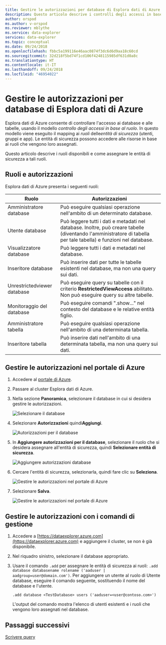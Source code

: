 ```yaml
---
title: Gestire le autorizzazioni per database di Esplora dati di Azure
description: Questo articolo descrive i controlli degli accessi in base al ruolo per i database e le tabelle in Esplora dati di Azure.
author: orspod
ms.author: v-orspod
ms.reviewer: mblythe
ms.service: data-explorer
services: data-explorer
ms.topic: conceptual
ms.date: 09/24/2018
ms.openlocfilehash: fbbc5a199116e46aac0874f3dc6d6d9aa18c60cd
ms.sourcegitcommit: 32d218f5bd74f1cd106f4248115985df631d0a8c
ms.translationtype: HT
ms.contentlocale: it-IT
ms.lasthandoff: 09/24/2018
ms.locfileid: "46954022"
---
```

# <a name="manage-azure-data-explorer-database-permissions"></a>Gestire le autorizzazioni per database di Esplora dati di Azure

Esplora dati di Azure consente di controllare l'accesso ai database e alle tabelle, usando il modello *controllo degli accessi in base al ruolo*. In questo modello viene eseguito il mapping ai *ruoli* delle*entità di sicurezza* (utenti, gruppi e app). Le entità di sicurezza possono accedere alle risorse in base ai ruoli che vengono loro assegnati.

Questo articolo descrive i ruoli disponibili e come assegnare le entità di sicurezza a tali ruoli.

## <a name="roles-and-permissions"></a>Ruoli e autorizzazioni

Esplora dati di Azure presenta i seguenti ruoli:

|Ruolo                       |Autorizzazioni                                                                        |
|---------------------------|-----------------------------------------------------------------------------------|
|Amministratore database             |Può eseguire qualsiasi operazione nell'ambito di un determinato database.|
|Utente database              |Può leggere tutti i dati e metadati nel database. Inoltre, può creare tabelle (diventando l'amministratore di tabella per tale tabella) e funzioni nel database.|
|Visualizzatore database            |Può leggere tutti i dati e metadati nel database.|
|Inseritore database          |Può inserire dati per tutte le tabelle esistenti nel database, ma non una query sui dati.|
|Unrestrictedviewer database|Può eseguire query su tabelle con il criterio **RestrictedViewAccess** abilitato. Non può eseguire query su altre tabelle.|
|Monitoraggio del database           |Può eseguire comandi ".show..." nel contesto del database e le relative entità figlio.|
|Amministratore tabella                |Può eseguire qualsiasi operazione nell'ambito di una determinata tabella. |
|Inseritore tabella             |Può inserire dati nell'ambito di una determinata tabella, ma non una query sui dati.|

## <a name="manage-permissions-in-the-azure-portal"></a>Gestire le autorizzazioni nel portale di Azure

1. Accedere al [portale di Azure](https://portal.azure.com/).

1. Passare al cluster Esplora dati di Azure.

1. Nella sezione **Panoramica**, selezionare il database in cui si desidera gestire le autorizzazioni.

    ![Selezionare il database](media/manage-database-permissions/select-database.png)

1. Selezionare **Autorizzazioni** quindi**Aggiungi**.

    ![Autorizzazioni per il database](media/manage-database-permissions/database-permissions.png)

1. In **Aggiungere autorizzazioni per il database**, selezionare il ruolo che si desidera assegnare all'entità di sicurezza, quindi **Selezionare entità di sicurezza**.

    ![Aggiungere autorizzazioni database](media/manage-database-permissions/add-permission.png)

1. Cercare l'entità di sicurezza, selezionarla, quindi fare clic su **Seleziona**.

    ![Gestire le autorizzazioni nel portale di Azure](media/manage-database-permissions/new-principals.png)

1. Selezionare **Salva**.

    ![Gestire le autorizzazioni nel portale di Azure](media/manage-database-permissions/save-permission.png)

## <a name="manage-permissions-with-management-commands"></a>Gestire le autorizzazioni con i comandi di gestione

1. Accedere a [https://dataexplorer.azure.com](https://dataexplorer.azure.com) e aggiungere il cluster, se non è già disponibile.

1. Nel riquadro sinistro, selezionare il database appropriato.

1. Usare il comando `.add` per assegnare le entità di sicurezza ai ruoli: `.add database databasename rolename ('aaduser | aadgroup=user@domain.com')`. Per aggiungere un utente al ruolo di Utente database, eseguire il comando seguente, sostituendo il nome del database e l'utente.

    ```Kusto
    .add database <TestDatabase> users ('aaduser=<user@contoso.com>')
    ```

    L'output del comando mostra l'elenco di utenti esistenti e i ruoli che vengono loro assegnati nel database.

## <a name="next-steps"></a>Passaggi successivi

[Scrivere query](write-queries.md)